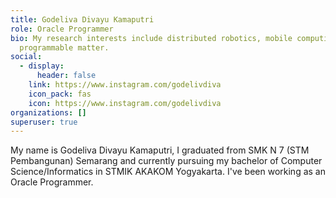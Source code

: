 ```yaml
---
title: Godeliva Divayu Kamaputri
role: Oracle Programmer
bio: My research interests include distributed robotics, mobile computing and
  programmable matter.
social:
  - display:
      header: false
    link: https://www.instagram.com/godelivdiva
    icon_pack: fas
    icon: https://www.instagram.com/godelivdiva
organizations: []
superuser: true
---
```

My name is Godeliva Divayu Kamaputri, I graduated from SMK N 7 (STM Pembangunan) Semarang and currently pursuing my bachelor of Computer Science/Informatics in STMIK AKAKOM Yogyakarta. I've been working as an Oracle Programmer.